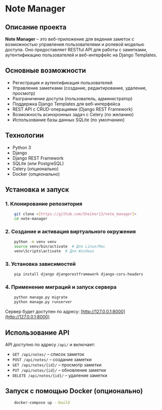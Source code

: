 # Note Manager

## Описание проекта
**Note Manager** – это веб-приложение для ведения заметок с возможностью управления пользователями и ролевой моделью доступа. Оно предоставляет RESTful API для работы с заметками, аутентификацию пользователей и веб-интерфейс на Django Templates.

## Основные возможности
- Регистрация и аутентификация пользователей
- Управление заметками (создание, редактирование, удаление, просмотр)
- Разграничение доступа (пользователь, администратор)
- Поддержка Django Templates для веб-интерфейса
- REST API с CRUD-операциями (Django REST Framework)
- Возможность асинхронных задач с Celery (по желанию)
- Использование базы данных SQLite (по умолчанию)

## Технологии
- Python 3
- Django
- Django REST Framework
- SQLite (или PostgreSQL)
- Celery (опционально)
- Docker (опционально)

## Установка и запуск

### 1. Клонирование репозитория
```sh
    git clone <[https://github.com/Sheiker13/note_manager]>
    cd note-manager
```

### 2. Создание и активация виртуального окружения
```sh
    python -m venv venv
    source venv/bin/activate  # Для Linux/Mac
    venv\Scripts\activate  # Для Windows
```

### 3. Установка зависимостей
```sh
    pip install django djangorestframework django-cors-headers
```

### 4. Применение миграций и запуск сервера
```sh
    python manage.py migrate
    python manage.py runserver
```

Сервер будет доступен по адресу: [http://127.0.0.1:8000](http://127.0.0.1:8000)

## Использование API
API доступно по адресу `/api/` и включает:
- `GET /api/notes/` – список заметок
- `POST /api/notes/` – создание заметки
- `GET /api/notes/{id}/` – просмотр заметки
- `PUT /api/notes/{id}/` – обновление заметки
- `DELETE /api/notes/{id}/` – удаление заметки

## Запуск с помощью Docker (опционально)
```sh
    docker-compose up --build
```
